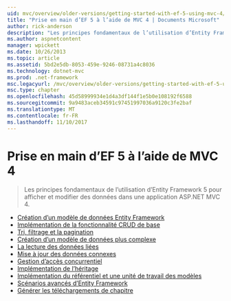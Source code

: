 ```yaml
---
uid: mvc/overview/older-versions/getting-started-with-ef-5-using-mvc-4/index
title: "Prise en main d’EF 5 à l’aide de MVC 4 | Documents Microsoft"
author: rick-anderson
description: "Les principes fondamentaux de l’utilisation d’Entity Framework 5 pour afficher et modifier des données dans une application ASP.NET MVC 4."
ms.author: aspnetcontent
manager: wpickett
ms.date: 10/26/2013
ms.topic: article
ms.assetid: 5bd2e5db-8053-459e-9246-08731a4c8036
ms.technology: dotnet-mvc
ms.prod: .net-framework
msc.legacyurl: /mvc/overview/older-versions/getting-started-with-ef-5-using-mvc-4
msc.type: chapter
ms.openlocfilehash: 45d58999934e1d4a3df144f1e5b0e108192f6588
ms.sourcegitcommit: 9a9483aceb34591c97451997036a9120c3fe2baf
ms.translationtype: MT
ms.contentlocale: fr-FR
ms.lasthandoff: 11/10/2017
---
```

<a name="getting-started-with-ef-5-using-mvc-4"></a>Prise en main d’EF 5 à l’aide de MVC 4
====================
> Les principes fondamentaux de l’utilisation d’Entity Framework 5 pour afficher et modifier des données dans une application ASP.NET MVC 4.


- [Création d’un modèle de données Entity Framework](creating-an-entity-framework-data-model-for-an-asp-net-mvc-application.md)
- [Implémentation de la fonctionnalité CRUD de base](implementing-basic-crud-functionality-with-the-entity-framework-in-asp-net-mvc-application.md)
- [Tri, filtrage et la pagination](sorting-filtering-and-paging-with-the-entity-framework-in-an-asp-net-mvc-application.md)
- [Création d’un modèle de données plus complexe](creating-a-more-complex-data-model-for-an-asp-net-mvc-application.md)
- [La lecture des données liées](reading-related-data-with-the-entity-framework-in-an-asp-net-mvc-application.md)
- [Mise à jour des données connexes](updating-related-data-with-the-entity-framework-in-an-asp-net-mvc-application.md)
- [Gestion d’accès concurrentiel](handling-concurrency-with-the-entity-framework-in-an-asp-net-mvc-application.md)
- [Implémentation de l’héritage](implementing-inheritance-with-the-entity-framework-in-an-asp-net-mvc-application.md)
- [Implémentation du référentiel et une unité de travail des modèles](implementing-the-repository-and-unit-of-work-patterns-in-an-asp-net-mvc-application.md)
- [Scénarios avancés d’Entity Framework](advanced-entity-framework-scenarios-for-an-mvc-web-application.md)
- [Générer les téléchargements de chapitre](building-the-ef5-mvc4-chapter-downloads.md)
